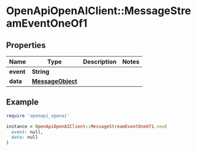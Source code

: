 # OpenApiOpenAIClient::MessageStreamEventOneOf1

## Properties

| Name | Type | Description | Notes |
| ---- | ---- | ----------- | ----- |
| **event** | **String** |  |  |
| **data** | [**MessageObject**](MessageObject.md) |  |  |

## Example

```ruby
require 'openapi_openai'

instance = OpenApiOpenAIClient::MessageStreamEventOneOf1.new(
  event: null,
  data: null
)
```

